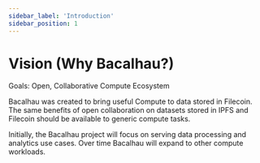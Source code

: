```yaml
---
sidebar_label: 'Introduction'
sidebar_position: 1
---
```


# Vision (Why Bacalhau?)

Goals: Open, Collaborative Compute Ecosystem

Bacalhau was created to bring useful Compute to data stored in Filecoin. The same benefits of open collaboration on datasets stored in IPFS and Filecoin should be available to generic compute tasks.

Initially, the Bacalhau project will focus on serving data processing and analytics use cases. Over time Bacalhau will expand to other compute workloads.
